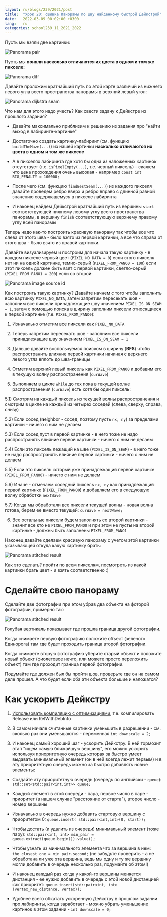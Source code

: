 ```yaml
---
layout: ru/blogs/239/2021/post
title:  "Урок 20: сшивка панорамы по шву найденному быстрой Дейкстрой"
date:   2022-03-09 00:02:00 +0300
lang:   ru
categories: school239_11_2021_2022
---
```


Пусть мы взяли две картинки:

![Panorama pair](/static/2022/03/diff/pano1_hanging.png)

Пусть мы **поняли насколько отличаются их цвета в одном и том же пикселе:**

![Panorama diff](/static/2022/03/diff/pano1_diff_hanging.jpg)

Давайте проложим кратчайший путь по этой карте различий из нижнего левого угла всего пространства панорамы в верхний левый угол:

![Panorama dijkstra seam](/static/2022/03/seam/5panoOptimalSeam.jpg)

Что нам для этого надо учесть? Как свести задачу к Дейкстре из прошлого задания?

 - Давайте максимально приблизим к решению из задания про "найти выход в лабиринте-картинке"

 - Достаточно создать картинку-лабиринт (см. функцию ```buildTheMaze(...)```) из нашей картинки **насколько отличаются их цвета в одном и том же пикселе**

 - А в пикселях лабиринта где хотя бы одна из наложенных картинок отсутствует (т.е. ```isPixelEmpty(...)```, т.е. черный пиксель) - скажем что цена прохождения очень высокая - например ```const int BIG_PENALTY = 100000;```

 - После чего (см. функцию ```findBestSeam(...)```) из каждого пикселя давайте проведем ребро вверх и ребро вправо с длинной равной значению содержащемуся в пикселе лабиринта

 - И наконец найдем Дейкстрой кратчайший путь из вершины ```start``` соответствующей нижнему левому углу всего пространства панорамы, в вершину ```finish``` соответствующую верхнему правому углу всей панорамы

Теперь надо как-то построить красивую панораму так чтобы все что слева от этого шва - было взято из первой картинки, а все что справа от этого шва - было взято из правой картинки.

Давайте визуализируем и построим для начала такую картинку - в каждом пикселе черный цвет (```PIXEL_NO_DATA = 0```) если этого пикселя нет ни на одной картинке, темно-серый (```PIXEL_FROM_PANO0 = 100```) если этот пиксель должен быть взят с первой картинки, светло-серый (```PIXEL_FROM_PANO1 = 200```) если со второй:

![Panorama image source id](/static/2022/03/seam/6sourceId.jpg)

Как построить такую картинку? Давайте начнем с того чтобы заполнить всю картинку ```PIXEL_NO_DATA```, затем запретим пересекать шов - заполним все пиксели принадлежащие шву значением ```PIXEL_IS_ON_SEAM = 1```, затем с помощью поиска в ширину заполним пиксели относящиеся к первой картинке (т.е. ```PIXEL_FROM_PANO0```):

1) Изначально отметим все пиксели как ```PIXEL_NO_DATA```

2) Теперь запретим пересекать шов - заполним все пиксели принадлежащие шву значением ```PIXEL_IS_ON_SEAM = 1```

3) Дальше давайте воспользуемся поиском в ширину (**BFS**) чтобы распространить влияние первой картинки начиная с верхнего левого угла вплоть до шва-границы

4) Отметим верхний левый пиксель как ```PIXEL_FROM_PANO0``` и добавим его в текущую волну распространения (```curWave```)

5) Выполняем в цикле ```while``` до тех пока в текущей волне распространения (```curWave```) есть хотя бы один пиксель:

5.1) Смотрим на каждый пиксель из текущей волны распространения и смотрим в цикле на каждый из четырех соседей (слева, сверху, справа, снизу)

5.2) Если сосед (**n**eighbor - сосед, поэтому пусть ```nx, ny```) за пределами картинки - ничего с ним не делаем

5.3) Если сосед пуст в первой картинке - в него тоже не надо распространять влияние первой картинки - ничего с ним не делаем

5.4) Если это пиксель лежащий на шве (```PIXEL_IS_ON_SEAM```) - в него тоже не надо распространять влияние первой картинки - ничего с ним не делаем

5.5) Если это пиксель который уже принадлежащий первой картинке (```PIXEL_FROM_PANO0```) - ничего с ним не делаем

5.6) Иначе - отмечаем соседний пиксель ```nx, ny``` как принадлежащий первой картинке (```PIXEL_FROM_PANO0```) и добавляем его в следующую волну обработки ```nextWave```

5.7) Когда мы обработали все пиксели текущей волны - новая волна готова, берем ее вместо текущей: ```curWave = nextWave;```

6) Все остальные пиксели будем заполнять со второй картинки - значит все кто не ```PIXEL_FROM_PANO0``` и при этом не пусты на второй картинке - должны быть заполнены ```PIXEL_FROM_PANO1``` 

Наконец давайте сделаем красивую панораму с учетом этой картинки указывающей откуда какую картинку брать:

![Panorama stitched result](/static/2022/03/seam/7newPano.jpg)

Как это сделать? пройти по всем пикселям, посмотреть из какой картинки брать цвет - и взять соответственно :)

Сделайте свою панораму
=====

Сделайте две фотографии при этом убрав два объекта на фоторой фотографии, примерно так:

![Panorama stitched result](/static/2022/03/seam/my_photo_pair.png)

Голубая вертикаль показывает где прошла граница другой фотографии.

Когда снимаете первую фотографию положите объект (зеленого Единорога) там где будет проходить граница второй фотографии.

Когда снимаете вторую фотографию уберите старый объект и положите новый объект (фиолетовое нечто, или можете просто переложить объект) там где проходит граница первой фотографии.

Подумайте где должен был бы пройти шов, проверьте где он на самом деле прошел. А что будет если оба эти объекта большие и наложатся?

Как ускорить Дейкстру
======

1) [Использовать компиляцию с оптимизациями](/blogs/239/2021/school239_11_2021_2022/2021/10/05/lesson5-disjoint-set.html), т.е. компилировать Release или RelWithDebInfo

2) В самом начале считанные картинки уменьшить в разрешении - см. сколько раз они уменьшаются - переменная ```int downscale = 2;```

3) И наконец самый хороший шаг - ускорить Дейкстру. В ней тормозит этап "ищем самую ближайшую вершину", его можно ускорить используя приоритетную очередь которая за быстро умеет выдавать минимальный элемент (он в ней всегда лежит первым) и в эту приоритетную очередь можно за быстро добавлять новые элементы:

- Создайте эту приоритетную очередь (очередь по английски - ```queue```): ```std::set<std::pair<int,int>> queue;```
  
- Каждый элемент в этой очереди - пара, первое число в паре - приоритет (в нашем случае "расстояние от старта"), второе число - номер вершины
  
- Изначально в очередь нужно добавить стартовую вершину с приоритетом 0: ```queue.insert( std::pair<int,int>(0, start));```

- Чтобы достать (и удалить из очереди) минимальный элемент (тоже пару): ```std::pair<int, int> min_pair = queue.extract(queue.begin()).value();```

- Чтобы узнать из минимального элемента что за вершина в нем: ```the_closest_one = min_pair.second;``` (не забудьте проверить - а не обработана ли уже эта вершина, ведь мы одну и ту же вершину могли добавить в очередь несколько раз, подумайте об этом!)

- И наконец каждый раз когда у какой-то вершины меняется дистанция - ее нужно добавить в очередь с этой новой дистанцией как приоритет: ```queue.insert(std::pair<int, int>(vertex_new_distance, vertex));```

- Удобнее всего обкатать ускоренную Дейкстру в прошлом задании про лабиринты, когда заработает - можно убрать уменьшение картинок в этом задании - ```int downscale = 0;```
